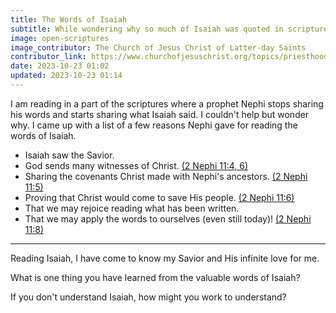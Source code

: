 ```yaml
---
title: The Words of Isaiah
subtitle: While wondering why so much of Isaiah was quoted in scripture, I found one prophet's reasons.
image: open-scriptures
image_contributor: The Church of Jesus Christ of Latter-day Saints
contributor_link: https://www.churchofjesuschrist.org/topics/priesthood/scriptures?lang=eng
date: 2023-10-23 01:02
updated: 2023-10-23 01:14
---
```


I am reading in a part of the scriptures where a prophet Nephi stops sharing his words and starts sharing what Isaiah said. I couldn't help but wonder why. I came up with a list of a few reasons Nephi gave for reading the words of Isaiah.

- Isaiah saw the Savior.
- God sends many witnesses of Christ. [(2 Nephi 11:4, 6)](https://www.churchofjesuschrist.org/study/scriptures/bofm/2-ne/11?lang=eng&id=p4,p6#p4)
- Sharing the covenants Christ made with Nephi's ancestors. [(2 Nephi 11:5)](https://www.churchofjesuschrist.org/study/scriptures/bofm/2-ne/11?lang=eng&id=p5#p5)
- Proving that Christ would come to save His people. [(2 Nephi 11:6)](https://www.churchofjesuschrist.org/study/scriptures/bofm/2-ne/11?lang=eng&id=p6#p6)
- That we may rejoice reading what has been written.
- That we may apply the words to ourselves (even still today)! [(2 Nephi 11:8)](https://www.churchofjesuschrist.org/study/scriptures/bofm/2-ne/11?lang=eng&id=p8#p8)

---
Reading Isaiah, I have come to know my Savior and His infinite love for me.

What is one thing you have learned from the valuable words of Isaiah?

If you don't understand Isaiah, how might you work to understand?
